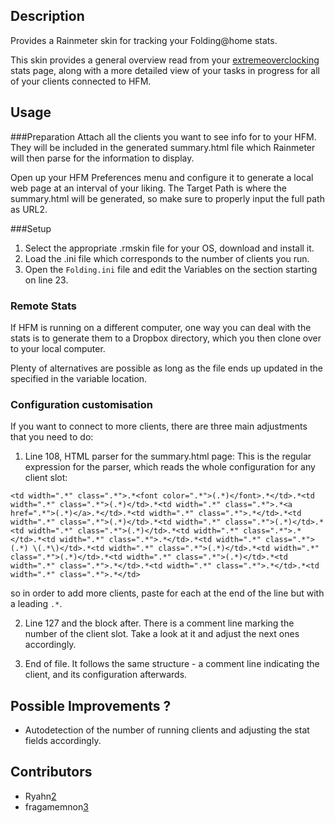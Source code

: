 ## Description

Provides a Rainmeter skin for tracking your Folding@home stats.

This skin provides a general overview read from your [extremeoverclocking][1] stats page,
along with a more detailed view of your tasks in progress for all of your clients connected to HFM.



## Usage

###Preparation
Attach all the clients you want to see info for to your HFM. They will be included in the generated
summary.html file which Rainmeter will then parse for the information to display.

Open up your HFM Preferences menu and configure it to generate a local web page at an interval of your liking.
The Target Path is where the summary.html will be generated, so make sure to properly input the full path as URL2.


###Setup
1. Select the appropriate .rmskin file for your OS, download and install it.
2. Load the .ini file which corresponds to the number of clients you run.
3. Open the `Folding.ini` file and edit the Variables on the section starting on line 23.



### Remote Stats

If HFM is running on a different computer, one way you can deal with the stats is to generate them to a
Dropbox directory, which you then clone over to your local computer.

Plenty of alternatives are possible as long as the file ends up updated in the specified in the variable location.


### Configuration customisation

If you want to connect to more clients, there are three main adjustments that you need to do:

1. Line 108, HTML parser for the summary.html page:
This is the regular expression for the parser, which reads the whole configuration for any client slot:
```
<td width=".*" class=".*">.*<font color=".*">(.*)</font>.*</td>.*<td width=".*" class=".*">(.*)</td>.*<td width=".*" class=".*">.*<a href=".*">(.*)</a>.*</td>.*<td width=".*" class=".*">.*</td>.*<td width=".*" class=".*">(.*)</td>.*<td width=".*" class=".*">(.*)</td>.*<td width=".*" class=".*">(.*)</td>.*<td width=".*" class=".*">.*</td>.*<td width=".*" class=".*">.*</td>.*<td width=".*" class=".*">(.*) \(.*\)</td>.*<td width=".*" class=".*">(.*)</td>.*<td width=".*" class=".*">(.*)</td>.*<td width=".*" class=".*">(.*)</td>.*<td width=".*" class=".*">.*</td>.*<td width=".*" class=".*">.*</td>.*<td width=".*" class=".*">.*</td>
```
so in order to add more clients, paste for each at the end of the line but with a leading `.*`.

2. Line 127 and the block after. There is a comment line marking the number of the client slot. Take a look at it and adjust the next ones accordingly.

3. End of file. It follows the same structure - a comment line indicating the client, and its configuration afterwards.



## Possible Improvements ?

 * Autodetection of the number of running clients and adjusting the stat fields accordingly.

 
 
## Contributors

 * Ryahn[2]
 * fragamemnon[3]



[1]: http://folding.extremeoverclocking.com/
[2]: http://www.overclock.net/u/328830/wyllliam
[3]: http://www.overclock.net/u/149764/fragamemnon
